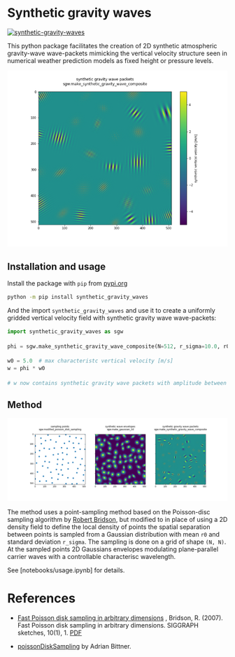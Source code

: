 # Synthetic gravity waves

[![synthetic-gravity-waves](https://github.com/leifdenby/synthetic-gravity-waves/actions/workflows/python-package-pip.yml/badge.svg)](https://github.com/leifdenby/synthetic-gravity-waves/actions/workflows/python-package-pip.yml)

This python package facilitates the creation of 2D synthetic atmospheric
gravity-wave wave-packets mimicking the vertical velocity structure seen in numerical weather prediction models as fixed height or pressure levels.

![](notebooks/synthetic_gravity_waves_vertical_velocity_example.png)

## Installation and usage

Install the package with `pip` from [pypi.org](https://pypi.org)

```bash
python -m pip install synthetic_gravity_waves
```

And the import `synthetic_gravity_waves` and use it to create a uniformly gridded vertical velocity field with synthetic gravity wave wave-packets:

```python
import synthetic_gravity_waves as sgw

phi = sgw.make_synthetic_gravity_wave_composite(N=512, r_sigma=10.0, r0=80.0, lw0=10.0)

w0 = 5.0  # max characteristc vertical velocity [m/s]
w = phi * w0

# w now contains synthetic gravity wave packets with amplitude between -w0 and w0
```

## Method

![](notebooks/synthetic_gravity_wave_envelopes.png)

The method uses a point-sampling method based on the
Poisson-disc sampling algorithm by [Robert
Bridson](http://www.cs.ubc.ca/~rbridson/docs/bridson-siggraph07-poissondisk.pdf),
but modified to in place of using a 2D density field to define the local
density of points the spatial separation between points is sampled from a
Gaussian distribution with mean `r0` and standard deviation `r_sigma`. The
sampling is done on a grid of shape `(N, N)`. At the sampled points 2D Gaussians envelopes modulating plane-parallel carrier waves with a controllable characterisc wavelength.

See [notebooks/usage.ipynb] for details.

# References

- [Fast Poisson disk sampling in arbitrary dimensions](https://dl.acm.org/doi/10.1145/1278780.1278807) , Bridson, R. (2007). Fast Poisson disk sampling in arbitrary dimensions. SIGGRAPH sketches, 10(1), 1. [PDF](https://www.cs.ubc.ca/~rbridson/docs/bridson-siggraph07-poissondisk.pdf)

- [poissonDiskSampling](https://gitlab.com/abittner/poissondisksampling) by Adrian Bittner.
